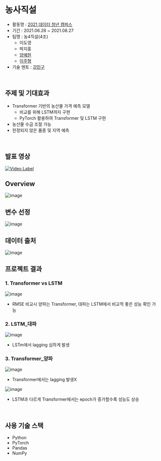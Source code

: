 # 농사직설
- 활동명 : [2021 데이터 청년 캠퍼스](https://dataonair.or.kr/bigjob/)
- 기간 : 2021.06.28 ~ 2021.08.27
- 팀명 : 농4직설(4조)
  - 이도영
  - 박지홍
  - [양예원](https://github.com/YangYangYewon)
  - [이주형](https://github.com/yamiblack) 
- 기술 멘토 : [강민구](https://github.com/minqukanq)
<br>

## 주제 및 기대효과
- Transformer 기반의 농산물 가격 예측 모델
  - 비교를 위해 LSTM까지 구현 
  - PyTorch 활용하여 Transformer 및 LSTM 구현
- 농산물 수급 조절 가능
- 한정되지 않은 품종 및 지역 예측
<br>

## 발표 영상
[![Video Label](https://user-images.githubusercontent.com/50551349/131089824-34440ddd-9d32-44f6-ba30-4d9deb1e1b98.png)](https://www.youtube.com/watch?v=1unGjcdArFs)
<br>

## Overview
![image](https://user-images.githubusercontent.com/50551349/131090174-4e8cf676-e319-4d5e-9b2d-7bce5d29c873.png)
<br>

## 변수 선정
![image](https://user-images.githubusercontent.com/50551349/131014654-ac4e23a6-090d-4ecd-bd08-03eabc2f8669.png)
<br>

## 데이터 출처
![image](https://user-images.githubusercontent.com/50551349/131014702-3f8fee9f-6853-4e51-ad07-0393bce02e2b.png)
<br>

## 프로젝트 결과
### 1. Transformer vs LSTM
![image](https://user-images.githubusercontent.com/50551349/131090333-10f839b7-2993-431c-9abb-1efe87b7adc4.png)
- RMSE 비교시 양파는 Transformer, 대파는 LSTM에서 비교적 좋은 성능 확인 가능

### 2. LSTM_대파
![image](https://user-images.githubusercontent.com/50551349/131091809-4b60f8ac-9e97-4fea-95dd-461edafa01ea.png)
- LSTm에서 lagging 심하게 발생

### 3. Transformer_양파
![image](https://user-images.githubusercontent.com/50551349/131091521-9e003758-c5f9-4d2c-90f6-a7f1625ec01f.png)
- Transformer에서는 lagging 발생X

![image](https://user-images.githubusercontent.com/50551349/131091892-20ea87cc-ad1b-4bbf-bc8c-05480c99f2ba.png)
- LSTM과 다르게 Transformer에서는 epoch가 증가할수록 성능도 상승 
<br>

## 사용 기술 스택
- Python
- PyTorch
- Pandas
- NumPy
<br>




